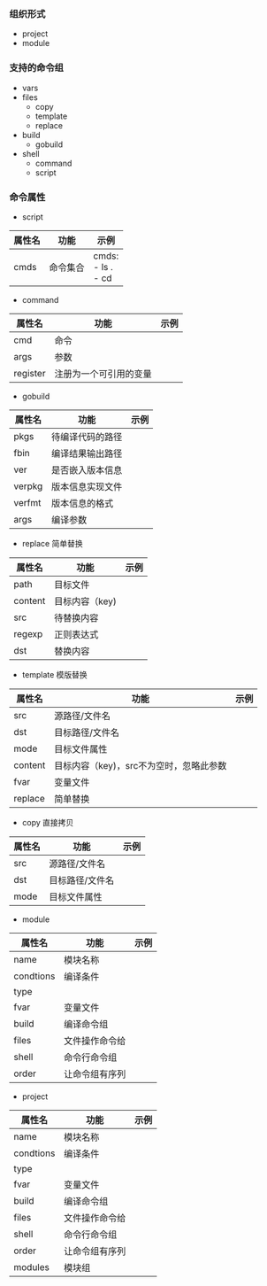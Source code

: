###


### 组织形式
* project
* module

### 支持的命令组
* vars
* files
  * copy
  * template
  * replace
* build
  * gobuild
* shell
  * command
  * script
  
### 命令属性
* script

属性名|功能|示例
----|----|----
cmds|命令集合|cmds:<br>- ls . <br>- cd

* command

属性名|功能|示例
----|----|----
cmd|命令|
args|参数|
register|注册为一个可引用的变量

* gobuild

属性名|功能|示例
----|----|----
pkgs|待编译代码的路径
fbin|编译结果输出路径
ver|是否嵌入版本信息
verpkg|版本信息实现文件
verfmt|版本信息的格式
args|编译参数

* replace 简单替换

属性名|功能|示例
----|----|----
path|目标文件
content|目标内容（key)
src|待替换内容
regexp|正则表达式
dst|替换内容

* template 模版替换

属性名|功能|示例
----|----|----
src|源路径/文件名
dst|目标路径/文件名
mode|目标文件属性
content|目标内容（key)，src不为空时，忽略此参数
fvar|变量文件
replace| 简单替换

* copy 直接拷贝

属性名|功能|示例
----|----|----
src|源路径/文件名
dst|目标路径/文件名
mode|目标文件属性

* module

属性名|功能|示例
----|----|----
name|模块名称
condtions|编译条件
type|
fvar|变量文件
build|编译命令组
files|文件操作命令给
shell|命令行命令组
order|让命令组有序列

* project

属性名|功能|示例
----|----|----
name|模块名称
condtions|编译条件
type|
fvar|变量文件
build|编译命令组
files|文件操作命令给
shell|命令行命令组
order|让命令组有序列
modules|模块组

